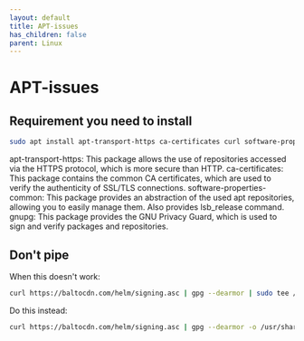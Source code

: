 ```yaml
---
layout: default
title: APT-issues
has_children: false
parent: Linux
---
```


# APT-issues

## Requirement you need to install

```bash
sudo apt install apt-transport-https ca-certificates curl software-properties-common gnupg
```

apt-transport-https: This package allows the use of repositories accessed via the HTTPS protocol, which is more secure than HTTP.
ca-certificates: This package contains the common CA certificates, which are used to verify the authenticity of SSL/TLS connections.
software-properties-common: This package provides an abstraction of the used apt repositories, allowing you to easily manage them. Also provides lsb_release command.
gnupg: This package provides the GNU Privacy Guard, which is used to sign and verify packages and repositories.


## Don't pipe

When this doesn't work:

```bash
curl https://baltocdn.com/helm/signing.asc | gpg --dearmor | sudo tee /usr/share/keyrings/helm.gpg > /dev/null
```

Do this instead:

```bash
curl https://baltocdn.com/helm/signing.asc | gpg --dearmor -o /usr/share/keyrings/helm.gpg
```

